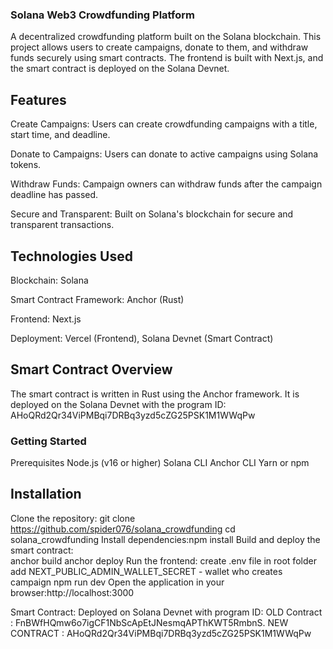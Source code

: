 ### Solana Web3 Crowdfunding Platform

A decentralized crowdfunding platform built on the Solana blockchain. This project allows users to create campaigns, donate to them, and withdraw funds securely using smart contracts. The frontend is built with Next.js, and the smart contract is deployed on the Solana Devnet.


## Features
Create Campaigns: Users can create crowdfunding campaigns with a title, start time, and deadline.

Donate to Campaigns: Users can donate to active campaigns using Solana tokens.

Withdraw Funds: Campaign owners can withdraw funds after the campaign deadline has passed.

Secure and Transparent: Built on Solana's blockchain for secure and transparent transactions.

## Technologies Used
Blockchain: Solana

Smart Contract Framework: Anchor (Rust)

Frontend: Next.js 

Deployment: Vercel (Frontend), Solana Devnet (Smart Contract)

## Smart Contract Overview
The smart contract is written in Rust using the Anchor framework. It is deployed on the Solana Devnet with 
the program ID: AHoQRd2Qr34ViPMBqi7DRBq3yzd5cZG25PSK1M1WWqPw

### Getting Started
Prerequisites
    Node.js (v16 or higher)
    Solana CLI
    Anchor CLI
    Yarn or npm

## Installation
Clone the repository:
    git clone https://github.com/spider076/solana_crowdfunding
    cd solana_crowdfunding
    Install dependencies:npm install
Build and deploy the smart contract:    
    anchor build
    anchor deploy
Run the frontend:
    create .env file in root folder
        add NEXT_PUBLIC_ADMIN_WALLET_SECRET - wallet who creates campaign 
    npm run dev
    Open the application in your browser:http://localhost:3000


Smart Contract: Deployed on Solana Devnet with program ID:
OLD Contract : FnBWfHQmw6o7igCF1NbScApEtJNesmqAPThKWT5RmbnS.
NEW CONTRACT : AHoQRd2Qr34ViPMBqi7DRBq3yzd5cZG25PSK1M1WWqPw